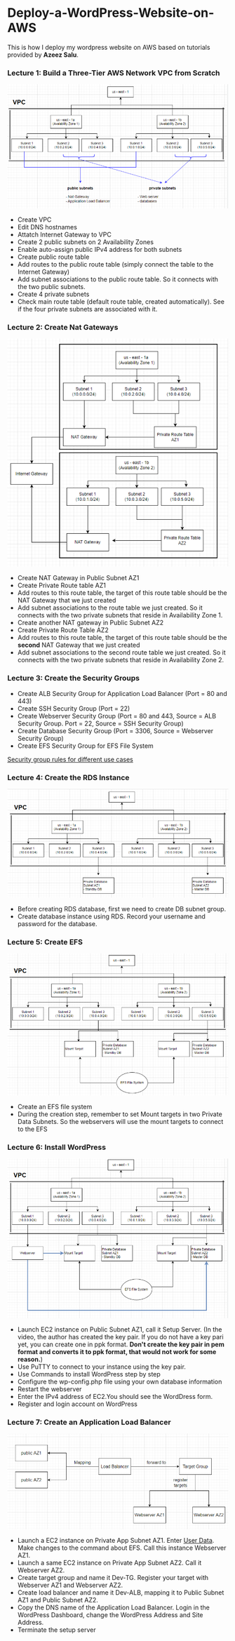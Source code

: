 # Deploy-a-WordPress-Website-on-AWS
This is how I deploy my wordpress website on AWS based on tutorials provided by **Azeez Salu**.
### Lecture 1: Build a Three-Tier AWS Network VPC from Scratch
![flow chart1](https://github.com/Nina0917/Deploy-a-WordPress-Website-on-AWS/blob/main/1668984056393.png)
- Create VPC
- Edit DNS hostnames
- Attatch Internet Gateway to VPC
- Create 2 public subnets on 2 Availability Zones
- Enable auto-assign public IPv4 address for both subnets
- Create public route table
- Add routes to the public route table (simply connect the table to the Internet Gateway)
- Add subnet associations to the public route table. So it connects with the two public subnets.
- Create 4 private subnets
- Check main route table (default route table, created automatically). See if the four private subnets are associated with it.

### Lecture 2: Create Nat Gateways
![flow chart2](https://github.com/Nina0917/Deploy-a-WordPress-Website-on-AWS/blob/main/picture2.jpg)
- Create NAT Gateway in Public Subnet AZ1
- Create Private Route table AZ1
- Add routes to this route table, the target of this route table should be the NAT Gateway that we just created
- Add subnet associations to the route table we just created. So it connects with the two private subnets that reside in Availability Zone 1.
- Create another NAT gateway in Public Subnet AZ2
- Create Private Route Table AZ2
- Add routes to this route table, the target of this route table should be the **second** NAT Gateway that we just created
- Add subnet associations to the second route table we just created. So it connects with the two private subnets that reside in Availability Zone 2.

### Lecture 3: Create the Security Groups
- Create ALB Security Group for Application Load Balancer (Port = 80 and 443)
- Create SSH Security Group (Port = 22)
- Create Webserver Security Group (Port = 80 and 443, Source = ALB Security Group. Port = 22, Source = SSH Security Group)
- Create Database Security Group (Port = 3306, Source = Webserver Security Group)
- Create EFS Security Group for EFS File System

[Security group rules for different use cases](https://docs.aws.amazon.com/AWSEC2/latest/UserGuide/security-group-rules-reference.html)

### Lecture 4: Create the RDS Instance
![flow chart4](https://github.com/Nina0917/Deploy-a-WordPress-Website-on-AWS/blob/main/lec4.png)
- Before creating RDS database, first we need to create DB subnet group.
- Create database instance using RDS. Record your username and password for the database.

### Lecture 5: Create EFS
![flow chart5](https://github.com/Nina0917/Deploy-a-WordPress-Website-on-AWS/blob/main/lec5.png)
- Create an EFS file system
- During the creation step, remember to set Mount targets in two Private Data Subnets. So the webservers will use the mount
targets to  connect to the EFS

### Lecture 6: Install WordPress
![flow chart6](https://github.com/Nina0917/Deploy-a-WordPress-Website-on-AWS/blob/main/lec6.png)
- Launch EC2 instance on Public Subnet AZ1, call it Setup Server. (In the video, the author has created the key pair. If you do not have a key pari yet, you can create one in ppk format. **Don't create the key pair in pem format and converts it to ppk format, that would not work for some reason.**)
- Use PuTTY to connect to your instance using the key pair.
- Use Commands to install WordPress step by step
- Configure the wp-config.php file using your own database information
- Restart the webserver
- Enter the IPv4 address of EC2.You should see the WordDress form.
- Register and login account on WordPress

### Lecture 7: Create an Application Load Balancer
![flow chart7](https://github.com/Nina0917/Deploy-a-WordPress-Website-on-AWS/blob/main/lec7.png)
- Launch a EC2 instance on Private App Subnet AZ1. Enter [User Data](https://github.com/azeezsalu/wordpress-project-commands/blob/abaada4048b599a9b8d71f867f447a2304d9e385/8.%20Create%20an%20Application%20Load%20Balancer.txt). Make changes to the command about EFS. Call this instance Webserver AZ1.
- Launch a same EC2 instance on Private App Subnet AZ2. Call it Webserver AZ2.
- Create target group and name it Dev-TG. Register your target with Webserver AZ1 and Webserver AZ2.
- Create load balancer and name it Dev-ALB, mapping it to Public Subnet AZ1 and Public Subnet AZ2.
- Copy the DNS name of the Application Load Balancer. Login in the WordPress Dashboard, change the WordPress Address and Site Address.
- Terminate the setup server
